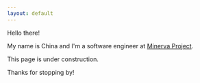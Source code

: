 ```yaml
---
layout: default
---
```


Hello there!

My name is China and I'm a software engineer at [Minerva Project](https://www.minervaproject.com).

This page is under construction.

Thanks for stopping by!
